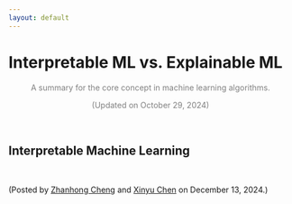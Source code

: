 ```yaml
---
layout: default
---
```


# Interpretable ML vs. Explainable ML

<p align="center"><span style="color:gray">A summary for the core concept in machine learning algorithms.</span></p>

<p align="center"><span style="color:gray">(Updated on October 29, 2024)</span></p>

<br>

## Interpretable Machine Learning


<br>


<p align="left">(Posted by <a href="https://chengzhanhong.github.io/">Zhanhong Cheng</a> and <a href="https://xinychen.github.io/">Xinyu Chen</a> on December 13, 2024.)</p>
